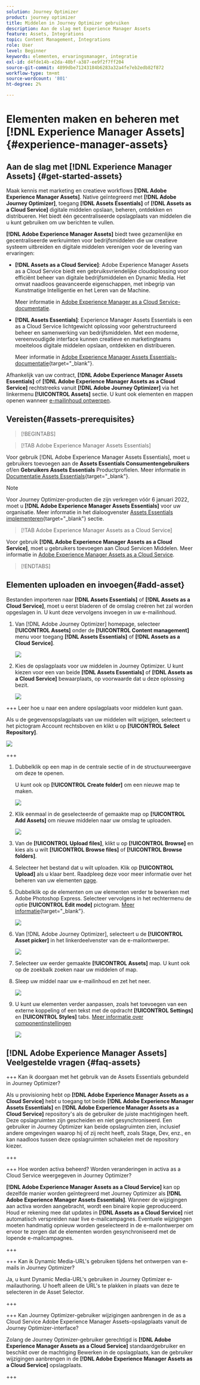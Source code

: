 ```yaml
---
solution: Journey Optimizer
product: journey optimizer
title: Middelen in Journey Optimizer gebruiken
description: Aan de slag met Experience Manager Assets
feature: Assets, Integrations
topic: Content Management, Integrations
role: User
level: Beginner
keywords: elementen, ervaringsmanager, integratie
exl-id: d4fde14b-e2da-40bf-a387-ee9f2f7ff204
source-git-commit: 4899dbe71243184b6283a32a4fe7eb2edb82f872
workflow-type: tm+mt
source-wordcount: '801'
ht-degree: 2%

---
```


# Elementen maken en beheren met [!DNL Experience Manager Assets]{#experience-manager-assets}

## Aan de slag met [!DNL Experience Manager Assets] {#get-started-assets}

Maak kennis met marketing en creatieve workflows **[!DNL Adobe Experience Manager Assets]**. Native geïntegreerd met **[!DNL Adobe Journey Optimizer]**, toegang **[!DNL Assets Essentials]** of **[!DNL Assets as a Cloud Service]** digitale middelen opslaan, beheren, ontdekken en distribueren. Het biedt één gecentraliseerde opslagplaats van middelen die u kunt gebruiken om uw berichten te vullen.

**[!DNL Adobe Experience Manager Assets]** biedt twee gezamenlijke en gecentraliseerde werkruimten voor bedrijfsmiddelen die uw creatieve systeem uitbreiden en digitale middelen verenigen voor de levering van ervaringen:

* **[!DNL Assets as a Cloud Service]**: Adobe Experience Manager Assets as a Cloud Service biedt een gebruiksvriendelijke cloudoplossing voor efficiënt beheer van digitale bedrijfsmiddelen en Dynamic Media. Het omvat naadloos geavanceerde eigenschappen, met inbegrip van Kunstmatige Intelligentie en het Leren van de Machine.

  Meer informatie in [Adobe Experience Manager as a Cloud Service-documentatie](https://experienceleague.adobe.com/docs/experience-manager-cloud-service/content/assets/overview.html).

* **[!DNL Assets Essentials]**: Experience Manager Assets Essentials is een as a Cloud Service lichtgewicht oplossing voor geherstructureerd beheer en samenwerking van bedrijfsmiddelen. Met een moderne, vereenvoudigde interface kunnen creatieve en marketingteams moeiteloos digitale middelen opslaan, ontdekken en distribueren.

  Meer informatie in [Adobe Experience Manager Assets Essentials-documentatie](https://experienceleague.adobe.com/docs/experience-manager-assets-essentials/help/introduction.html){target="_blank"}.

Afhankelijk van uw contract, **[!DNL Adobe Experience Manager Assets Essentials]** of **[!DNL Adobe Experience Manager Assets as a Cloud Service]** rechtstreeks vanuit **[!DNL Adobe Journey Optimizer]** via het linkermenu **[!UICONTROL Assets]** sectie. U kunt ook elementen en mappen openen wanneer [e-mailinhoud ontwerpen](../email/get-started-email-design.md).

## Vereisten{#assets-prerequisites}

>[!BEGINTABS]

>[!TAB Adobe Experience Manager Assets Essentials]

Voor gebruik [!DNL Adobe Experience Manager Assets Essentials], moet u gebruikers toevoegen aan de **Assets Essentials Consumentengebruikers** of/en **Gebruikers Assets Essentials** Productprofielen. Meer informatie in [Documentatie Assets Essentials](https://experienceleague.adobe.com/docs/experience-manager-assets-essentials/help/get-started-admins/deploy-administer.html#add-user-groups){target="_blank"}.

>[!NOTE]
>Voor Journey Optimizer-producten die zijn verkregen vóór 6 januari 2022, moet u **[!DNL Adobe Experience Manager Assets Essentials]** voor uw organisatie. Meer informatie in het dialoogvenster [Assets Essentials implementeren](https://experienceleague.adobe.com/docs/experience-manager-assets-essentials/help/deploy-administer.html){target="_blank"} sectie.

>[!TAB Adobe Experience Manager Assets as a Cloud Service]

Voor gebruik **[!DNL Adobe Experience Manager Assets as a Cloud Service]**, moet u gebruikers toevoegen aan Cloud Servicen Middelen. Meer informatie in [Adobe Experience Manager Assets as a Cloud Service](https://experienceleague.adobe.com/docs/experience-manager-cloud-service/content/security/ims-support.html).

>[!ENDTABS]

## Elementen uploaden en invoegen{#add-asset}

Bestanden importeren naar **[!DNL Assets Essentials]** of **[!DNL Assets as a Cloud Service]**, moet u eerst bladeren of de omslag creëren het zal worden opgeslagen in. U kunt deze vervolgens invoegen in uw e-mailinhoud.

1. Van [!DNL Adobe Journey Optimizer] homepage, selecteer **[!UICONTROL Assets]** onder de **[!UICONTROL Content management]** menu voor toegang **[!DNL Assets Essentials]** of **[!DNL Assets as a Cloud Service]**.

   ![](assets/media_library_1.png)

1. Kies de opslagplaats voor uw middelen in Journey Optimizer. U kunt kiezen voor een van beide **[!DNL Assets Essentials]** of **[!DNL Assets as a Cloud Service]** bewaarplaats, op voorwaarde dat u deze oplossing bezit.

   ![](assets/media_library_4.png)

+++ Leer hoe u naar een andere opslagplaats voor middelen kunt gaan.

   Als u de gegevensopslagplaats van uw middelen wilt wijzigen, selecteert u het pictogram Account rechtsboven en klikt u op **[!UICONTROL Select Repository]**.

   ![](assets/media_library_3.png)

+++

1. Dubbelklik op een map in de centrale sectie of in de structuurweergave om deze te openen.

   U kunt ook op **[!UICONTROL Create folder]** om een nieuwe map te maken.

   ![](assets/media_library_8.png)

1. Klik eenmaal in de geselecteerde of gemaakte map op **[!UICONTROL Add Assets]** om nieuwe middelen naar uw omslag te uploaden.

   ![](assets/media_library_2.png)

1. Van de **[!UICONTROL Upload files]**, klikt u op **[!UICONTROL Browse]** en kies als u wilt **[!UICONTROL Browse files]** of **[!UICONTROL Browse folders]**.

1. Selecteer het bestand dat u wilt uploaden. Klik op **[!UICONTROL Upload]** als u klaar bent. Raadpleeg deze voor meer informatie over het beheren van uw elementen [page](https://experienceleague.adobe.com/docs/experience-manager-assets-essentials/help/manage-organize.html).

1. Dubbelklik op de elementen om uw elementen verder te bewerken met Adobe Photoshop Express. Selecteer vervolgens in het rechtermenu de optie **[!UICONTROL Edit mode]** pictogram. [Meer informatie](https://experienceleague.adobe.com/docs/experience-manager-assets-essentials/help/edit-images.html){target="_blank"}.

   ![](assets/media_library_12.png)

1. Van [!DNL Adobe Journey Optimizer], selecteert u de **[!UICONTROL Asset picker]** in het linkerdeelvenster van de e-mailontwerper.

   ![](assets/media_library_5.png)

1. Selecteer uw eerder gemaakte **[!UICONTROL Assets]** map. U kunt ook op de zoekbalk zoeken naar uw middelen of map.

1. Sleep uw middel naar uw e-mailinhoud en zet het neer.

   ![](assets/media_library_6.png)

1. U kunt uw elementen verder aanpassen, zoals het toevoegen van een externe koppeling of een tekst met de opdracht **[!UICONTROL Settings]** en **[!UICONTROL Styles]** tabs. [Meer informatie over componentinstellingen](../email/content-components.md)

   ![](assets/media_library_13.png)

   <!--
    After adding your asset to your email, use the **[!UICONTROL Find similar Stock photos]** option to locate Stock photos that match the content, color, and composition of your image. [Learn more about Adobe Stock](stock.md).

    Note that this option is available for licensed/unlicensed Stock images and images from your Assets folder. 

    ![](assets/media_library_14.png)
    -->


## [!DNL Adobe Experience Manager Assets] Veelgestelde vragen {#faq-assets}

+++ Kan ik doorgaan met het gebruik van de Assets Essentials gebundeld in Journey Optimizer?

Als u provisioning hebt op **[!DNL Adobe Experience Manager Assets as a Cloud Service]** hebt u toegang tot beide **[!DNL Adobe Experience Manager Assets Essentials]** en **[!DNL Adobe Experience Manager Assets as a Cloud Service]** repository&#39;s als de gebruiker de juiste machtigingen heeft. Deze opslagruimten zijn gescheiden en niet gesynchroniseerd. Een gebruiker in Journey Optimizer kan beide opslagruimten zien, inclusief andere omgevingen waarop hij of zij recht heeft, zoals Stage, Dev, enz., en kan naadloos tussen deze opslagruimten schakelen met de repository kiezer.

+++

+++ Hoe worden activa beheerd? Worden veranderingen in activa as a Cloud Service weergegeven in Journey Optimizer?

**[!DNL Adobe Experience Manager Assets as a Cloud Service]** kan op dezelfde manier worden geïntegreerd met Journey Optimizer als **[!DNL Adobe Experience Manager Assets Essentials]**. Wanneer de wijzigingen aan activa worden aangebracht, wordt een binaire kopie geproduceerd. Houd er rekening mee dat updates in **[!DNL Assets as a Cloud Service]** niet automatisch verspreiden naar live e-mailcampagnes. Eventuele wijzigingen moeten handmatig opnieuw worden geselecteerd in de e-mailontwerper om ervoor te zorgen dat de elementen worden gesynchroniseerd met de lopende e-mailcampagnes.

+++

+++ Kan ik Dynamic Media-URL&#39;s gebruiken tijdens het ontwerpen van e-mails in Journey Optimizer?

Ja, u kunt Dynamic Media-URL&#39;s gebruiken in Journey Optimizer e-mailauthoring. U hoeft alleen de URL&#39;s te plakken in plaats van deze te selecteren in de Asset Selector.

+++

+++ Kan Journey Optimizer-gebruiker wijzigingen aanbrengen in de as a Cloud Service Adobe Experience Manager Assets-opslagplaats vanuit de Journey Optimizer-interface?

Zolang de Journey Optimizer-gebruiker gerechtigd is **[!DNL Adobe Experience Manager Assets as a Cloud Service]** standaardgebruiker en beschikt over de machtiging Bewerken in de opslagplaats, kan de gebruiker wijzigingen aanbrengen in de **[!DNL Adobe Experience Manager Assets as a Cloud Service]** opslagplaats.

+++
